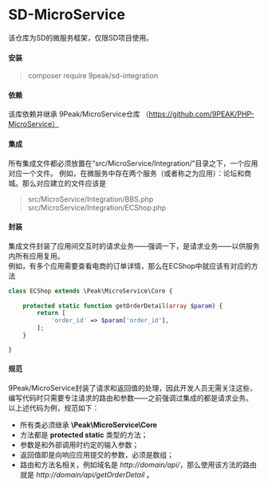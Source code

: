 # SD-MicroService

该仓库为SD的微服务框架，仅限SD项目使用。
#### 安装
> composer require 9peak/sd-integration

#### 依赖
该库依赖并继承 9Peak/MicroService仓库 （https://github.com/9PEAK/PHP-MicroService）


#### 集成
所有集成文件都必须放置在“src/MicroService/Integration/”目录之下，一个应用对应一个文件。
例如，在微服务中存在两个服务（或者称之为应用）：论坛和商城。那么对应建立的文件应该是
> src/MicroService/Integration/BBS.php <br>
> src/MicroService/Integration/ECShop.php


#### 封装
集成文件封装了应用间交互时的请求业务——强调一下，是请求业务——以供服务内所有应用复用。
<br> 例如，有多个应用需要查看电商的订单详情，那么在ECShop中就应该有对应的方法
```php
class ECShop extends \Peak\MicroService\Core {
	
	protected static function getOrderDetail(array $param) {
		return [
			'order_id' => $param['order_id'],
		];
	}

}

```

#### 规范
9Peak/MicroService封装了请求和返回值的处理，因此开发人员无需关注这些，编写代码时只需要专注请求的路由和参数——之前强调过集成的都是请求业务。
<br>以上述代码为例，规范如下：
<ul>
	<li>所有类必须继承 <b>\Peak\MicroService\Core</b></li>
	<li>方法都是 <b>protected static</b> 类型的方法；</li>
	<li>参数是和外部调用时约定的输入参数；</li>
	<li>返回值即是向响应应用提交的参数，必须是数组；</li>
	<li>路由和方法名相关，例如域名是 <i>http://domain/api/</i>，那么使用该方法的路由就是 <i>http://domain/api/getOrderDetail </i>。</li>
</ul>
	



